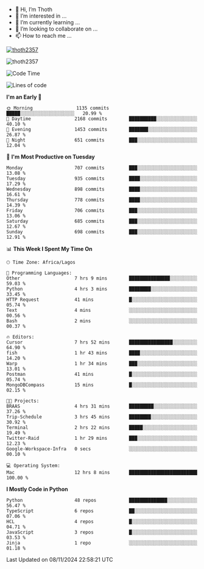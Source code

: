 <!---
thoth2357/thoth2357 is a ✨ special ✨ repository because its `README.md` (this file) appears on your GitHub profile.
You can click the Preview link to take a look at your changes.
--->

- 👋 Hi, I’m Thoth
- 👀 I’m interested in ...
- 🌱 I’m currently learning ...
- 💞️ I’m looking to collaborate on ...
- 📫 How to reach me ...


<p align="left"> <a href="https://github.com/ryo-ma/github-profile-trophy"><img src="https://github-profile-trophy.vercel.app/?username=thoth2357&theme=gruvbox&no-bg=true&no-frame=false&title=MultiLanguage,Commits,Repositories,Stars,Followers,PullRequest,Reviews,Issues" alt="thoth2357" /></a> </p>

<p align="left"> <img src="https://komarev.com/ghpvc/?username=thoth2357&label=Profile%20views&color=0e75b6&style=flat" alt="thoth2357" /> </p>

<!--START_SECTION:waka-->
![Code Time](http://img.shields.io/badge/Code%20Time-3%2C389%20hrs%2057%20mins-blue)

![Lines of code](https://img.shields.io/badge/From%20Hello%20World%20I%27ve%20Written-30.4%20million%20lines%20of%20code-blue)

**I'm an Early 🐤** 

```text
🌞 Morning                1135 commits        █████░░░░░░░░░░░░░░░░░░░░   20.99 % 
🌆 Daytime                2168 commits        ██████████░░░░░░░░░░░░░░░   40.10 % 
🌃 Evening                1453 commits        ███████░░░░░░░░░░░░░░░░░░   26.87 % 
🌙 Night                  651 commits         ███░░░░░░░░░░░░░░░░░░░░░░   12.04 % 
```
📅 **I'm Most Productive on Tuesday** 

```text
Monday                   707 commits         ███░░░░░░░░░░░░░░░░░░░░░░   13.08 % 
Tuesday                  935 commits         ████░░░░░░░░░░░░░░░░░░░░░   17.29 % 
Wednesday                898 commits         ████░░░░░░░░░░░░░░░░░░░░░   16.61 % 
Thursday                 778 commits         ████░░░░░░░░░░░░░░░░░░░░░   14.39 % 
Friday                   706 commits         ███░░░░░░░░░░░░░░░░░░░░░░   13.06 % 
Saturday                 685 commits         ███░░░░░░░░░░░░░░░░░░░░░░   12.67 % 
Sunday                   698 commits         ███░░░░░░░░░░░░░░░░░░░░░░   12.91 % 
```


📊 **This Week I Spent My Time On** 

```text
🕑︎ Time Zone: Africa/Lagos

💬 Programming Languages: 
Other                    7 hrs 9 mins        ███████████████░░░░░░░░░░   59.03 % 
Python                   4 hrs 3 mins        ████████░░░░░░░░░░░░░░░░░   33.45 % 
HTTP Request             41 mins             █░░░░░░░░░░░░░░░░░░░░░░░░   05.74 % 
Text                     4 mins              ░░░░░░░░░░░░░░░░░░░░░░░░░   00.56 % 
Bash                     2 mins              ░░░░░░░░░░░░░░░░░░░░░░░░░   00.37 % 

🔥 Editors: 
Cursor                   7 hrs 52 mins       ████████████████░░░░░░░░░   64.90 % 
fish                     1 hr 43 mins        ████░░░░░░░░░░░░░░░░░░░░░   14.20 % 
Warp                     1 hr 34 mins        ███░░░░░░░░░░░░░░░░░░░░░░   13.01 % 
Postman                  41 mins             █░░░░░░░░░░░░░░░░░░░░░░░░   05.74 % 
MongoDBCompass           15 mins             █░░░░░░░░░░░░░░░░░░░░░░░░   02.15 % 

🐱‍💻 Projects: 
BRAAS                    4 hrs 31 mins       █████████░░░░░░░░░░░░░░░░   37.26 % 
Trip-Schedule            3 hrs 45 mins       ████████░░░░░░░░░░░░░░░░░   30.92 % 
Terminal                 2 hrs 22 mins       █████░░░░░░░░░░░░░░░░░░░░   19.49 % 
Twitter-Raid             1 hr 29 mins        ███░░░░░░░░░░░░░░░░░░░░░░   12.23 % 
Google-Workspace-Infra   0 secs              ░░░░░░░░░░░░░░░░░░░░░░░░░   00.10 % 

💻 Operating System: 
Mac                      12 hrs 8 mins       █████████████████████████   100.00 % 
```

**I Mostly Code in Python** 

```text
Python                   48 repos            ██████████████░░░░░░░░░░░   56.47 % 
TypeScript               6 repos             ██░░░░░░░░░░░░░░░░░░░░░░░   07.06 % 
HCL                      4 repos             █░░░░░░░░░░░░░░░░░░░░░░░░   04.71 % 
JavaScript               3 repos             █░░░░░░░░░░░░░░░░░░░░░░░░   03.53 % 
Jinja                    1 repo              ░░░░░░░░░░░░░░░░░░░░░░░░░   01.18 % 
```




 Last Updated on 08/11/2024 22:58:21 UTC
<!--END_SECTION:waka-->
<!--![](http://github-profile-summary-cards.vercel.app/api/cards/profile-details?username=thoth2357&theme=2077)

![](http://github-profile-summary-cards.vercel.app/api/cards/stats?username=thoth2357&theme=2077)![](http://github-profile-summary-cards.vercel.app/api/cards/productive-time?username=thoth2357&theme=2077&utcOffset=8) -->
